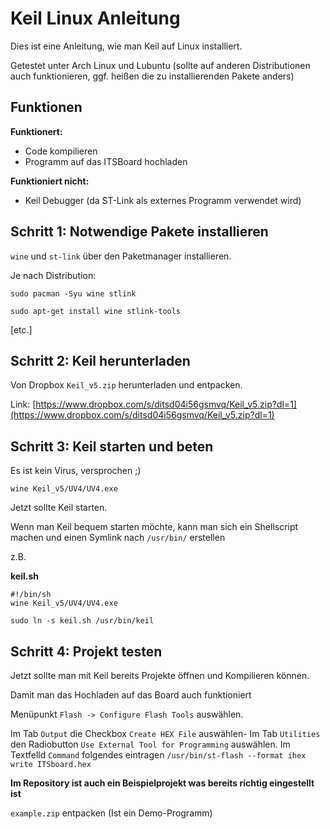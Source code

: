 # Keil Linux Anleitung

Dies ist eine Anleitung, wie man Keil auf Linux installiert.

Getestet unter Arch Linux und Lubuntu
(sollte auf anderen Distributionen auch funktionieren, ggf.
heißen die zu installierenden Pakete anders)

## Funktionen

**Funktionert:**

- Code kompilieren
- Programm auf das ITSBoard hochladen

**Funktioniert nicht:**

- Keil Debugger (da ST-Link als externes Programm verwendet wird)

## Schritt 1: Notwendige Pakete installieren

`wine` und `st-link` über den Paketmanager installieren.

Je nach Distribution:

`sudo pacman -Syu wine stlink`

`sudo apt-get install wine stlink-tools`

[etc.]

## Schritt 2: Keil herunterladen

Von Dropbox `Keil_v5.zip` herunterladen und entpacken.

Link: [https://www.dropbox.com/s/ditsd04i56gsmvq/Keil_v5.zip?dl=1](https://www.dropbox.com/s/ditsd04i56gsmvq/Keil_v5.zip?dl=1)

## Schritt 3: Keil starten und beten

Es ist kein Virus, versprochen ;)

`wine Keil_v5/UV4/UV4.exe`

Jetzt sollte Keil starten.

Wenn man Keil bequem starten möchte, kann man sich ein Shellscript machen
und einen Symlink nach `/usr/bin/` erstellen

z.B.

**keil.sh**

    #!/bin/sh
    wine Keil_v5/UV4/UV4.exe

`sudo ln -s keil.sh /usr/bin/keil`

## Schritt 4: Projekt testen

Jetzt sollte man mit Keil bereits Projekte öffnen und Kompilieren können.

Damit man das Hochladen auf das Board auch funktioniert

Menüpunkt `Flash -> Configure Flash Tools` auswählen.

Im Tab `Output` die Checkbox `Create HEX File` auswählen-
Im Tab `Utilities` den Radiobutton `Use External Tool for Programming` auswählen.
Im Textfelld `Command` folgendes eintragen `/usr/bin/st-flash --format ihex write ITSboard.hex`

**Im Repository ist auch ein Beispielprojekt was bereits richtig eingestellt ist**

`example.zip` entpacken (Ist ein Demo-Programm)
